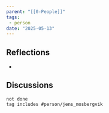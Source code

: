 ```yaml
---
parent: "[[0-People]]"
tags:
 - person
date: "2025-05-13"
---
```

## Reflections
* 
## Discussions
```tasks
not done
tag includes #person/jens_mosbergvik
```
